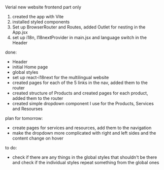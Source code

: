 Verial new website frontend part only

1) created the app with Vite
2) installed styled components
3) Set up BrowserRouter and Routes, added Outlet for nesting in the App.jsx
4) set up i18n, I18nextProvider in main.jsx and language switch in the Header

done:
- Header
- initial Home page
- global styles
- set up react-i18next for the multilingual website
- created pages for each of the 5 links in the nav, added them to the router
- created structure of Products and created pages for each product, added them to the router
- created simple dropdown component I use for the Products, Services and Resourses


plan for tomorrow:
- create pages for services and resources, add them to the navigation
- make the dropdown more complicated with right and left sides and the content change on hover


to do:
- check if there are any things in the global styles that shouldn't be there and check if the individual styles repeat something from the global ones